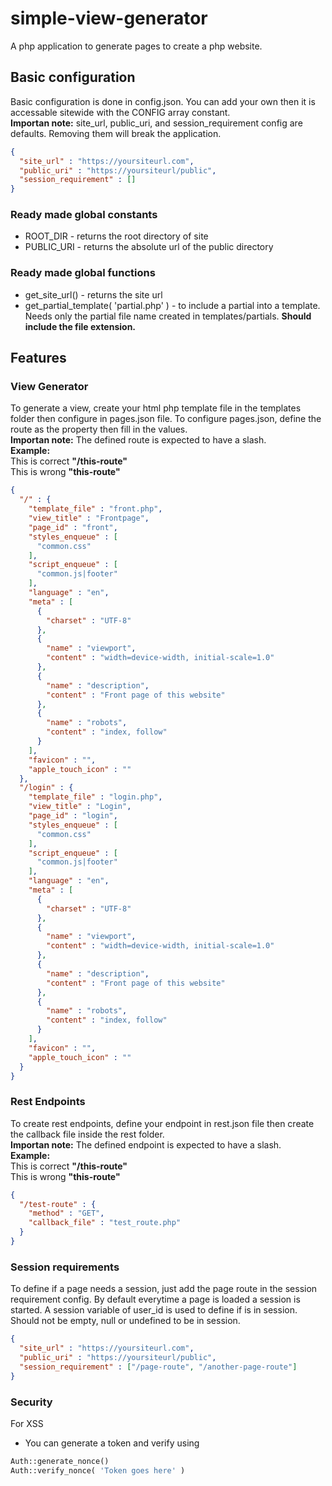 # simple-view-generator
A php application to generate pages to create a php website.

## Basic configuration
Basic configuration is done in config.json. You can add your own then it is accessable sitewide with the CONFIG array constant. <br>
**Importan note:** site_url, public_uri, and session_requirement config are defaults. Removing them will break the application. <br>

```json
{
  "site_url" : "https://yoursiteurl.com",
  "public_uri" : "https://yoursiteurl/public",
  "session_requirement" : []
}
```

### Ready made global constants
* ROOT_DIR - returns the root directory of site
* PUBLIC_URI - returns the absolute url of the public directory

### Ready made global functions
* get_site_url() - returns the site url
* get_partial_template( 'partial.php' ) - to include a partial into a template. Needs only the partial file name created in templates/partials. **Should include the file extension.**

## Features
### View Generator
To generate a view, create your html php template file in the templates folder then configure in pages.json file.
To configure pages.json, define the route as the property then fill in the values. <br>
**Importan note:** The defined route is expected to have a slash. <br>
**Example:** <br>
This is correct  **"/this-route"** <br>
This is wrong  **"this-route"**

```json
{
  "/" : {
    "template_file" : "front.php",
    "view_title" : "Frontpage",
    "page_id" : "front",
    "styles_enqueue" : [
      "common.css"
    ],
    "script_enqueue" : [
      "common.js|footer"
    ],
    "language" : "en",
    "meta" : [
      {
        "charset" : "UTF-8"
      },
      {
        "name" : "viewport",
        "content" : "width=device-width, initial-scale=1.0"
      },
      {
        "name" : "description",
        "content" : "Front page of this website"
      },
      {
        "name" : "robots",
        "content" : "index, follow"
      }
    ],
    "favicon" : "",
    "apple_touch_icon" : ""
  },
  "/login" : {
    "template_file" : "login.php",
    "view_title" : "Login",
    "page_id" : "login",
    "styles_enqueue" : [
      "common.css"
    ],
    "script_enqueue" : [
      "common.js|footer"
    ],
    "language" : "en",
    "meta" : [
      {
        "charset" : "UTF-8"
      },
      {
        "name" : "viewport",
        "content" : "width=device-width, initial-scale=1.0"
      },
      {
        "name" : "description",
        "content" : "Front page of this website"
      },
      {
        "name" : "robots",
        "content" : "index, follow"
      }
    ],
    "favicon" : "",
    "apple_touch_icon" : ""
  }
}
```

### Rest Endpoints
To create rest endpoints, define your endpoint in rest.json file then create the callback file inside the rest folder. <br>
**Importan note:** The defined endpoint is expected to have a slash. <br>
**Example:** <br>
This is correct  **"/this-route"** <br>
This is wrong  **"this-route"**

```json
{
  "/test-route" : {
    "method" : "GET",
    "callback_file" : "test_route.php"
  }
}
```

### Session requirements
To define if a page needs a session, just add the page route in the session requirement config. By default everytime a page is loaded a session is started. A session variable of user_id is used to define if is in session. Should not be empty, null or undefined to be in session.

```json
{
  "site_url" : "https://yoursiteurl.com",
  "public_uri" : "https://yoursiteurl/public",
  "session_requirement" : ["/page-route", "/another-page-route"]
}
```

### Security
For XSS <br>
- You can generate a token and verify using <br>
```PHP
Auth::generate_nonce()
Auth::verify_nonce( 'Token goes here' )
```